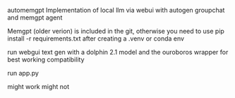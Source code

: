 automemgpt
Implementation of local llm via webui with autogen groupchat and memgpt agent

Memgpt (older verion) is included in the git, otherwise you need to use pip install -r requirements.txt after creating a .venv or conda env

run webgui text gen with a dolphin 2.1 model and the ouroboros wrapper for best working compatibility

run app.py

might work might not
